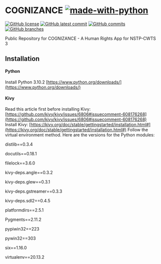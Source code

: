 # COGNIZANCE [![made-with-python](https://img.shields.io/badge/Made%20with-Python-1f425f.svg)](https://www.python.org/) 

[![GitHub license](https://img.shields.io/github/license/Naereen/StrapDown.js.svg)](https://github.com/Naereen/StrapDown.js/blob/master/LICENSE)
[![GitHub latest commit](https://badgen.net/github/last-commit/shannaurelle/cognizance)](https://GitHub.com/shannaurelle/cognizance/commit/)
[![GitHub commits](https://badgen.net/github/commits/shannaurelle/cognizance/)](https://GitHub.com/shannaurelle/cognizance/commit/)
[![GitHub branches](https://badgen.net/github/branches/shannaurelle/cognizance)](https://github.com/shannaurelle/cognizance/)


Public Repository for COGNIZANCE - A Human Rights App for NSTP-CWTS 3 

## Installation ##

#### Python ####
Install Python 3.10.2 [https://www.python.org/downloads/](https://www.python.org/downloads/)

#### Kivy #####
Read this article first before installing Kivy: [https://github.com/kivy/kivy/issues/6806#issuecomment-608176268](https://github.com/kivy/kivy/issues/6806#issuecomment-608176268)
Install Kivy: [https://kivy.org/doc/stable/gettingstarted/installation.html#](https://kivy.org/doc/stable/gettingstarted/installation.html#)
Follow the virtual environment method. Here are the versions for the Python modules:

distlib==0.3.4

docutils==0.18.1

filelock==3.6.0

kivy-deps.angle==0.3.2

kivy-deps.glew==0.3.1

kivy-deps.gstreamer==0.3.3

kivy-deps.sdl2==0.4.5

platformdirs==2.5.1

Pygments==2.11.2

pypiwin32==223

pywin32==303

six==1.16.0

virtualenv==20.13.2




